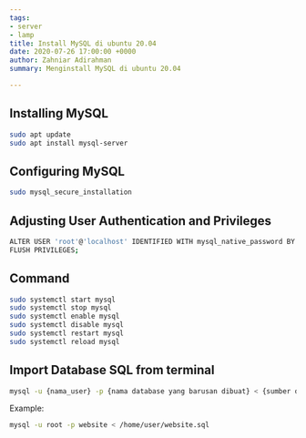 ```yaml
---
tags:
- server
- lamp
title: Install MySQL di ubuntu 20.04
date: 2020-07-26 17:00:00 +0000
author: Zahniar Adirahman
summary: Menginstall MySQL di ubuntu 20.04

---
```

## Installing MySQL

```bash
sudo apt update
sudo apt install mysql-server
```

## Configuring MySQL

```bash
sudo mysql_secure_installation
```

## Adjusting User Authentication and Privileges

```bash
ALTER USER 'root'@'localhost' IDENTIFIED WITH mysql_native_password BY 'password';
FLUSH PRIVILEGES;
```
## Command

```bash
sudo systemctl start mysql
sudo systemctl stop mysql
sudo systemctl enable mysql
sudo systemctl disable mysql
sudo systemctl restart mysql
sudo systemctl reload mysql
```

## Import Database SQL from terminal

```bash
mysql -u {nama_user} -p {nama database yang barusan dibuat} < {sumber data sql yang akan dimasukkan}
```

Example:

```bash
mysql -u root -p website < /home/user/website.sql
```